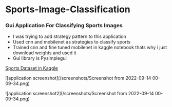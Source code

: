 # Sports-Image-Classification

### Gui Application For Classifying Sports Images

- I was trying to add strategy pattern to this application
- Used cnn and mobilenet as strategies to classify sports
- Trained cnn and fine tuned mobilenet in kaggle notebook thats why i just download weights and used it
- Gui library is Pysimplegui

[Sports Dataset in Kaggle](https://www.kaggle.com/datasets/gpiosenka/sports-classification?datasetId=1209061&sort=recent-comments&select=sports.csv)

![application screenshot](/screenshots/Screenshot from 2022-09-14 00-09-34.png)

![application screenshot2](/screenshots/Screenshot from 2022-09-14 00-09-34.png)
